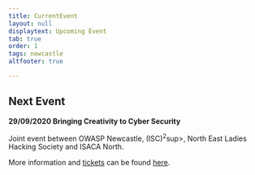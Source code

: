 ```yaml
---
title: CurrentEvent
layout: null
displaytext: Upcoming Event
tab: true
order: 1
tags: newcastle
altfooter: true

---
```


## Next Event

**29/09/2020 Bringing Creativity to Cyber Security**

Joint event between OWASP Newcastle, (ISC)<sup>2</sup>sup>, North East Ladies Hacking Society and ISACA North.

More information and [tickets](https://www.eventbrite.co.uk/e/cyberfest-bringing-creativity-to-cyber-security-tickets-115176078752) can be found [here](https://www.eventbrite.co.uk/e/cyberfest-bringing-creativity-to-cyber-security-tickets-115176078752). 